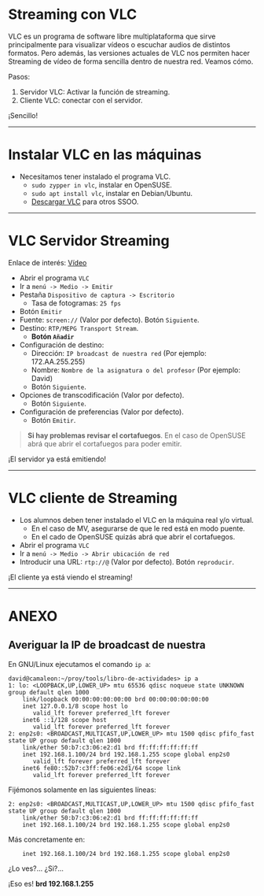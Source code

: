 
# Streaming con VLC

VLC es un programa de software libre multiplataforma que sirve principalmente
para visualizar vídeos o escuchar audios de distintos formatos. Pero además,
las versiones actuales de VLC nos permiten hacer Streaming de vídeo de forma
sencilla dentro de nuestra red. Veamos cómo.

Pasos:
1. Servidor VLC: Activar la función de streaming.
2. Cliente VLC: conectar con el servidor.

¡Sencillo!

---

# Instalar VLC en las máquinas

* Necesitamos tener instalado el programa VLC.
    * `sudo zypper in vlc`, instalar en OpenSUSE.
    * `sudo apt install vlc`, instalar en Debian/Ubuntu.
    * [Descargar VLC](https://www.videolan.org/vlc/) para otros SSOO.

---

# VLC Servidor Streaming

Enlace de interés: [Vídeo](https://youtu.be/uO5e_lYylmo)

* Abrir el programa `VLC`
* Ir a `menú -> Medio -> Emitir`
* Pestaña `Dispositivo de captura -> Escritorio`
    * Tasa de fotogramas: `25 fps`
* Botón `Emitir`
* Fuente: `screen://` (Valor por defecto). Botón `Siguiente`.
* Destino: `RTP/MEPG Transport Stream`.
    * **Botón `Añadir`**
* Configuración de destino:
    * Dirección: `IP broadcast de nuestra red` (Por ejemplo: 172.AA.255.255)
    * Nombre: `Nombre de la asignatura o del profesor` (Por ejemplo: David)
    * Botón `Siguiente`.
* Opciones de transcodificación (Valor por defecto).
    * Botón `Siguiente`.
* Configuración de preferencias (Valor por defecto).
    * Botón `Emitir`.

> **Si hay problemas revisar el cortafuegos**. En el caso de OpenSUSE abrá que abrir el cortafuegos para poder emitir.

¡El servidor ya está emitiendo!

---

# VLC cliente de Streaming

* Los alumnos deben tener instalado el VLC en la máquina real y/o virtual.
    * En el caso de MV, asegurarse de que le red está en modo puente.
    * En el cado de OpenSUSE quizás abrá que abrir el cortafuegos.
* Abrir el programa `VLC`
* Ir a `menú -> Medio -> Abrir ubicación de red`
* Introducir una URL: `rtp://@` (Valor por defecto). Botón `reproducir`.

¡El cliente ya está viendo el streaming!

---

# ANEXO

## Averiguar la IP de broadcast de nuestra

En GNU/Linux ejecutamos el comando `ip a`:

```
david@camaleon:~/proy/tools/libro-de-actividades> ip a
1: lo: <LOOPBACK,UP,LOWER_UP> mtu 65536 qdisc noqueue state UNKNOWN group default qlen 1000
    link/loopback 00:00:00:00:00:00 brd 00:00:00:00:00:00
    inet 127.0.0.1/8 scope host lo
       valid_lft forever preferred_lft forever
    inet6 ::1/128 scope host
       valid_lft forever preferred_lft forever
2: enp2s0: <BROADCAST,MULTICAST,UP,LOWER_UP> mtu 1500 qdisc pfifo_fast state UP group default qlen 1000
    link/ether 50:b7:c3:06:e2:d1 brd ff:ff:ff:ff:ff:ff
    inet 192.168.1.100/24 brd 192.168.1.255 scope global enp2s0
       valid_lft forever preferred_lft forever
    inet6 fe80::52b7:c3ff:fe06:e2d1/64 scope link
       valid_lft forever preferred_lft forever
```

Fijémonos solamente en las siguientes líneas:
```
2: enp2s0: <BROADCAST,MULTICAST,UP,LOWER_UP> mtu 1500 qdisc pfifo_fast state UP group default qlen 1000
    link/ether 50:b7:c3:06:e2:d1 brd ff:ff:ff:ff:ff:ff
    inet 192.168.1.100/24 brd 192.168.1.255 scope global enp2s0
```

Más concretamente en:

`    inet 192.168.1.100/24 brd 192.168.1.255 scope global enp2s0`


¿Lo ves?... ¿Si?...

¡Eso es! **brd 192.168.1.255**
